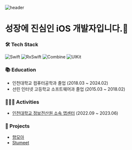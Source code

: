![header](https://capsule-render.vercel.app/api?type=soft&color=ADD8FD&height=300&section=header&text=Jihun's%20Github&fontSize=90&fontColor=ffffff&animation=twinkling)

# 성장에 진심인 iOS 개발자입니다.🐣

### 🛠 Tech Stack
![Swift](https://img.shields.io/badge/Swift-F05138?style=flat&logo=swift&logoColor=white) ![RxSwift](https://img.shields.io/badge/RxSwift-B7178C?style=flat&logo=reactivex&logoColor=white) ![Combine](https://img.shields.io/badge/Combine-5AC8FA?style=flat&logo=apple&logoColor=white) ![UIKit](https://img.shields.io/badge/UIKit-2396F3?style=flat&logo=uikit&logoColor=white)

### 📚 Education
- 인천대학교 컴퓨터공학과 졸업 (2018.03 ~ 2024.02)
- 선린 인터넷 고등학교 소프트웨어과 졸업 (2015.03 ~ 2018.02)

### 🧑🏻‍💻 Activities
- [인천대학교 정보전산원 소속 앱센터](https://home.inuappcenter.kr/) (2022.09 ~ 2023.06)

### 📂 Projects
- [향모아](https://github.com/HMOAA/HMOA_iOS)
- [Stumeet](https://github.com/stumeet/STUMEET-iOS/)
